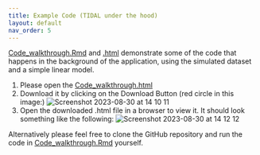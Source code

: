 ```yaml
---
title: Example Code (TIDAL under the hood)
layout: default
nav_order: 5
---
```


[Code_walkthrough.Rmd](https://github.com/TIDAL-modelling/TIDAL/blob/main/Examples/Code_walkthrough.Rmd) and [.html](https://github.com/TIDAL-modelling/TIDAL/blob/main/Examples/Code_walkthrough.html) demonstrate some of the code that happens in the background of the application, using the simulated dataset and a simple linear model.

1. Please open the [Code_walkthrough.html](https://github.com/TIDAL-modelling/TIDAL/blob/main/Examples/Code_walkthrough.html)
2. Download it by clicking on the Download Button (red circle in this image:)
![Screenshot 2023-08-30 at 14 10 11](https://github.com/TIDAL-modelling/TIDAL/assets/24313187/df412b66-a6d4-4deb-bb5a-4e8ac9e5dd19)
3. Open the downloaded .html file in a browser to view it. It should look something like the following:
![Screenshot 2023-08-30 at 14 12 12](https://github.com/TIDAL-modelling/TIDAL/assets/24313187/67df5285-9207-4a3f-bd6f-147511e8612e)


Alternatively please feel free to clone the GitHub repository and run the code in [Code_walkthrough.Rmd](https://github.com/TIDAL-modelling/TIDAL/blob/main/Examples/Code_walkthrough.Rmd) yourself.
